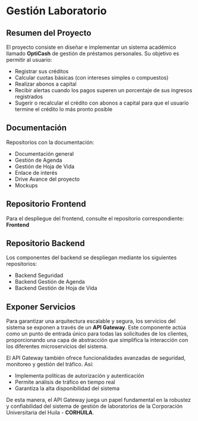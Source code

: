 # Gestión Laboratorio

## Resumen del Proyecto

El proyecto consiste en diseñar e implementar un sistema académico llamado **OptiCash** de gestión de préstamos personales. Su objetivo es permitir al usuario:
- Registrar sus créditos  
- Calcular cuotas básicas (con intereses simples o compuestos)  
- Realizar abonos a capital  
- Recibir alertas cuando los pagos superen un porcentaje de sus ingresos registrados  
- Sugerir o recalcular el crédito con abonos a capital para que el usuario termine el crédito lo más pronto posible  

## Documentación

Repositorios con la documentación:
- Documentación general  
- Gestión de Agenda  
- Gestión de Hoja de Vida  
- Enlace de interés  
- Drive Avance del proyecto  
- Mockups  

## Repositorio Frontend

Para el despliegue del frontend, consulte el repositorio correspondiente: **Frontend**

## Repositorio Backend

Los componentes del backend se despliegan mediante los siguientes repositorios:
- Backend Seguridad  
- Backend Gestión de Agenda  
- Backend Gestión de Hoja de Vida  

## Exponer Servicios

Para garantizar una arquitectura escalable y segura, los servicios del sistema se exponen a través de un **API Gateway**. Este componente actúa como un punto de entrada único para todas las solicitudes de los clientes, proporcionando una capa de abstracción que simplifica la interacción con los diferentes microservicios del sistema.

El API Gateway también ofrece funcionalidades avanzadas de seguridad, monitoreo y gestión del tráfico. Así:
- Implementa políticas de autorización y autenticación  
- Permite análisis de tráfico en tiempo real  
- Garantiza la alta disponibilidad del sistema  

De esta manera, el API Gateway juega un papel fundamental en la robustez y confiabilidad del sistema de gestión de laboratorios de la Corporación Universitaria del Huila - **CORHUILA**.

